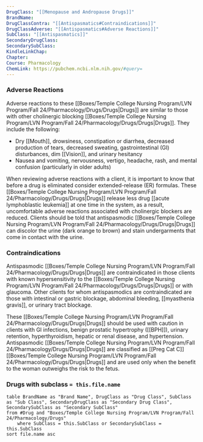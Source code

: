 ```yaml
---
DrugClass: "[[Menopause and Andropause Drugs]]"
BrandName: 
DrugClassContra: "[[Antispasmatics#Contraindications]]"
DrugClassAdverse: "[[Antispasmatics#Adverse Reactions]]"
SubClass: "[[Antispasmatics]]"
SecondaryDrugClass: 
SecondarySubClass: 
KindleLinkChap: 
Chapter: 
Course: Pharmacology
ChemLink: https://pubchem.ncbi.nlm.nih.gov/#query=
---
```

### Adverse Reactions 
Adverse reactions to these [[Boxes/Temple College Nursing Program/LVN Program/Fall 24/Pharmacology/Drugs/Drugs|Drugs]] are similar to those with other cholinergic blocking [[Boxes/Temple College Nursing Program/LVN Program/Fall 24/Pharmacology/Drugs/Drugs|Drugs]]. They include the following: 
- Dry [[Mouth]], drowsiness, constipation or diarrhea, decreased production of tears, decreased sweating, gastrointestinal (GI) disturbances, dim [[Vision]], and urinary hesitancy 
- Nausea and vomiting, nervousness, vertigo, headache, rash, and mental confusion (particularly in older adults) 

When reviewing adverse reactions with a client, it is important to know that before a drug is eliminated consider extended-release (ER) formulas. These [[Boxes/Temple College Nursing Program/LVN Program/Fall 24/Pharmacology/Drugs/Drugs|Drugs]] release less drug [[acute lymphoblastic leukemia]] at one time in the system, as a result, uncomfortable adverse reactions associated with cholinergic blockers are reduced. Clients should be told that antispasmodic [[Boxes/Temple College Nursing Program/LVN Program/Fall 24/Pharmacology/Drugs/Drugs|Drugs]] can discolor the urine (dark orange to brown) and stain undergarments that come in contact with the urine.

### Contraindications
Antispasmodic [[Boxes/Temple College Nursing Program/LVN Program/Fall 24/Pharmacology/Drugs/Drugs|Drugs]] are contraindicated in those clients with known hypersensitivity to the [[Boxes/Temple College Nursing Program/LVN Program/Fall 24/Pharmacology/Drugs/Drugs|Drugs]] or with glaucoma. Other clients for whom antispasmodics are contraindicated are those with intestinal or gastric blockage, abdominal bleeding, [[myasthenia gravis]], or urinary tract blockage.

These [[Boxes/Temple College Nursing Program/LVN Program/Fall 24/Pharmacology/Drugs/Drugs|Drugs]] should be used with caution in clients with GI infections, benign prostatic hypertrophy ([[BPH]]), urinary retention, hyperthyroidism, hepatic or renal disease, and hypertension. Antispasmodic [[Boxes/Temple College Nursing Program/LVN Program/Fall 24/Pharmacology/Drugs/Drugs|Drugs]] are classified as [[Preg Cat C]] [[Boxes/Temple College Nursing Program/LVN Program/Fall 24/Pharmacology/Drugs/Drugs|Drugs]] and are used only when the benefit to the woman outweighs the risk to the fetus.
### Drugs with subclass `= this.file.name`
```dataview
table BrandName as "Brand Name", DrugClass as "Drug Class", SubClass as "Sub Class", SecondaryDrugClass as "Secondary Drug Class", SecondarySubClass as "Secondary SubClass"
from #Drug and "Boxes/Temple College Nursing Program/LVN Program/Fall 24/Pharmacology/Drugs" 
	where SubClass = this.SubClass or SecondarySubClass = this.SubClass
sort file.name asc
```
